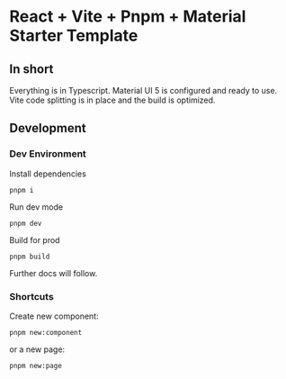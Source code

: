 # React + Vite + Pnpm + Material Starter Template

## In short

Everything is in Typescript. Material UI 5 is configured and ready to use. Vite code splitting is in place and the build is optimized.

## Development

### Dev Environment

Install dependencies

```text
pnpm i
```

Run dev mode

```text
pnpm dev
```

Build for prod

```text
pnpm build
```

Further docs will follow.

### Shortcuts

Create new component:

```text
pnpm new:component
```

or a new page:

```text
pnpm new:page
```
